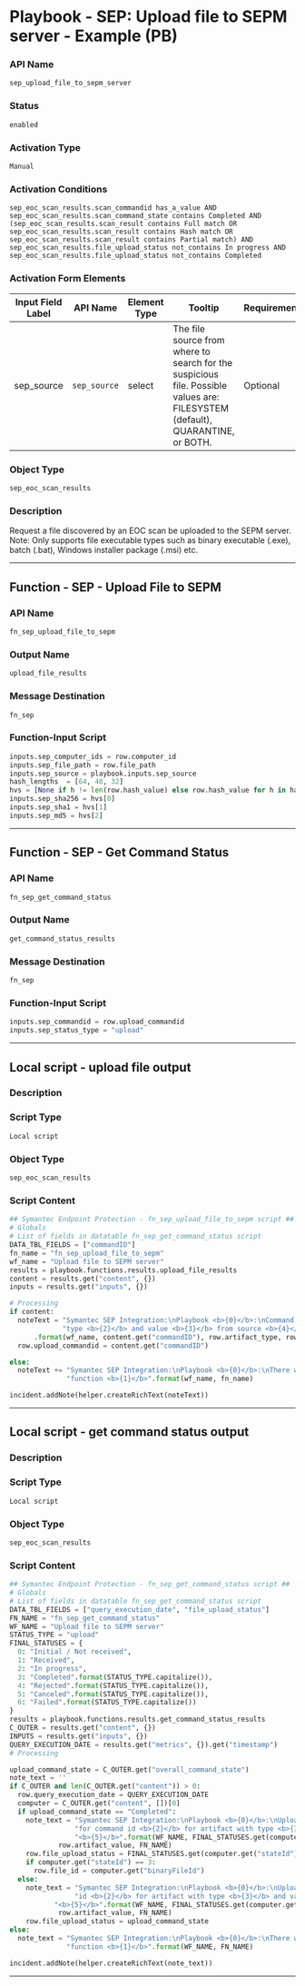 <!--
    DO NOT MANUALLY EDIT THIS FILE
    THIS FILE IS AUTOMATICALLY GENERATED WITH resilient-sdk codegen
    Generated with resilient-sdk v51.0.2.2.1096
-->

# Playbook - SEP: Upload file to SEPM server - Example (PB)

### API Name
`sep_upload_file_to_sepm_server`

### Status
`enabled`

### Activation Type
`Manual`

### Activation Conditions
`sep_eoc_scan_results.scan_commandid has_a_value AND sep_eoc_scan_results.scan_command_state contains Completed AND (sep_eoc_scan_results.scan_result contains Full match OR sep_eoc_scan_results.scan_result contains Hash match OR sep_eoc_scan_results.scan_result contains Partial match) AND sep_eoc_scan_results.file_upload_status not_contains In progress AND sep_eoc_scan_results.file_upload_status not_contains Completed`

### Activation Form Elements
| Input Field Label | API Name | Element Type | Tooltip | Requirement |
| ----------------- | -------- | ------------ | ------- | ----------- |
| sep_source | `sep_source` | select | The file source from where to search for the suspicious file. Possible values are: FILESYSTEM (default), QUARANTINE, or BOTH. | Optional |

### Object Type
`sep_eoc_scan_results`

### Description
Request a file discovered by an EOC scan be uploaded to the SEPM server. Note: Only supports file executable types such as binary executable (.exe), batch (.bat), Windows installer package (.msi) etc.


---
## Function - SEP - Upload File to SEPM

### API Name
`fn_sep_upload_file_to_sepm`

### Output Name
`upload_file_results`

### Message Destination
`fn_sep`

### Function-Input Script
```python
inputs.sep_computer_ids = row.computer_id
inputs.sep_file_path = row.file_path
inputs.sep_source = playbook.inputs.sep_source
hash_lengths  = [64, 40, 32]
hvs = [None if h != len(row.hash_value) else row.hash_value for h in hash_lengths]
inputs.sep_sha256 = hvs[0]
inputs.sep_sha1 = hvs[1]
inputs.sep_md5 = hvs[2]
```

---
## Function - SEP - Get Command Status

### API Name
`fn_sep_get_command_status`

### Output Name
`get_command_status_results`

### Message Destination
`fn_sep`

### Function-Input Script
```python
inputs.sep_commandid = row.upload_commandid
inputs.sep_status_type = "upload"
```

---

## Local script - upload file output

### Description


### Script Type
`Local script`

### Object Type
`sep_eoc_scan_results`

### Script Content
```python
## Symantec Endpoint Protection - fn_sep_upload_file_to_sepm script ##
# Globals
# List of fields in datatable fn_sep_get_command_status script
DATA_TBL_FIELDS = ["commandID"]
fn_name = "fn_sep_upload_file_to_sepm"
wf_name = "Upload file to SEPM server"
results = playbook.functions.results.upload_file_results
content = results.get("content", {})
inputs = results.get("inputs", {})

# Processing
if content:
  noteText = "Symantec SEP Integration:\nPlaybook <b>{0}</b>:\nCommand executed with id <b>{1}</b> for artifact with " \
             "type <b>{2}</b> and value <b>{3}</b> from source <b>{4}</b> for SOAR function <b>{5}</b>"\
      .format(wf_name, content.get("commandID"), row.artifact_type, row.artifact_value, inputs.get("sep_source"), fn_name)
  row.upload_commandid = content.get("commandID")

else:
  noteText += "Symantec SEP Integration:\nPlaybook <b>{0}</b>:\nThere was <b>no</b> results returned for SOAR " \
              "function <b>{1}</b>".format(wf_name, fn_name)

incident.addNote(helper.createRichText(noteText))
```

---
## Local script - get command status output

### Description


### Script Type
`Local script`

### Object Type
`sep_eoc_scan_results`

### Script Content
```python
## Symantec Endpoint Protection - fn_sep_get_command_status script ##
# Globals
# List of fields in datatable fn_sep_get_command_status script
DATA_TBL_FIELDS = ["query_execution_date", "file_upload_status"]
FN_NAME = "fn_sep_get_command_status"
WF_NAME = "Upload file to SEPM server"
STATUS_TYPE = "upload"
FINAL_STATUSES = {
  0: "Initial / Not received",
  1: "Received", 
  2: "In progress",
  3: "Completed".format(STATUS_TYPE.capitalize()),
  4: "Rejected".format(STATUS_TYPE.capitalize()),
  5: "Canceled".format(STATUS_TYPE.capitalize()),
  6: "Failed".format(STATUS_TYPE.capitalize())
}
results = playbook.functions.results.get_command_status_results
C_OUTER = results.get("content", {})
INPUTS = results.get("inputs", {})
QUERY_EXECUTION_DATE = results.get("metrics", {}).get("timestamp")
# Processing

upload_command_state = C_OUTER.get("overall_command_state")
note_text = ''
if C_OUTER and len(C_OUTER.get("content")) > 0:
  row.query_execution_date = QUERY_EXECUTION_DATE
  computer = C_OUTER.get("content", [])[0]
  if upload_command_state == "Completed":
    note_text = "Symantec SEP Integration:\nPlaybook <b>{0}</b>:\nUpload command completed with status <b>{1}</b> " \
                "for command id <b>{2}</b> for artifact with type <b>{3}</b> and value <b>{4}</b> for SOAR function " \
                "<b>{5}</b>".format(WF_NAME, FINAL_STATUSES.get(computer.get("stateId")), INPUTS.get("sep_commandid"), row.artifact_type,
            row.artifact_value, FN_NAME)
    row.file_upload_status = FINAL_STATUSES.get(computer.get("stateId"))
    if computer.get("stateId") == 3:
      row.file_id = computer.get("binaryFileId")
  else:
    note_text = "Symantec SEP Integration:\nPlaybook <b>{0}</b>:\nUpload command in <b>{1}</b> state for command " \
                "id <b>{2}</b> for artifact with type <b>{3}</b> and value <b>{4}</b> for SOAR function " \
           "<b>{5}</b>".format(WF_NAME, FINAL_STATUSES.get(computer.get("stateId")), INPUTS.get("sep_commandid"), row.artifact_type,
            row.artifact_value, FN_NAME)
    row.file_upload_status = upload_command_state
else:
  note_text = "Symantec SEP Integration:\nPlaybook <b>{0}</b>:\nThere were <b>no</b> results returned for SOAR " \
              "function <b>{1}</b>".format(WF_NAME, FN_NAME)

incident.addNote(helper.createRichText(note_text))
```

---

